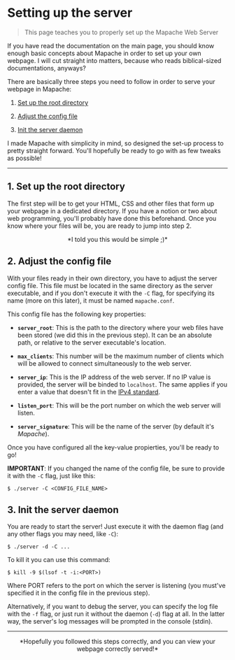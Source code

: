 # Setting up the server

> This page teaches you to properly set up the Mapache Web Server

If you have read the documentation on the main page, you should know enough basic concepts about Mapache in order to set up your own webpage. I will cut straight into matters, because who reads biblical-sized documentations, anyways?

There are basically three steps you need to follow in order to serve your webpage in Mapache:

1. [Set up the root directory](#1-set-up-the-root-directory)

2. [Adjust the config file](#2-adjust-the-config-file)

3. [Init the server daemon](#3-init-the-server-daemon)

I made Mapache with simplicity in mind, so designed the set-up process to pretty straight forward. You'll hopefully be ready to go with as few tweaks as possible!

***

## 1. Set up the root directory

The first step will be to get your HTML, CSS and other files that form up your webpage in a dedicated directory. If you have a notion or two about web programming, you'll probably have done this beforehand. Once you know where your files will be, you are ready to jump into step 2.

<center>*I told you this would be simple ;)*</center>

## 2. Adjust the config file

With your files ready in their own directory, you have to adjust the server config file. This file must be located in the same directory as the server executable, and if you don't execute it with the `-C` flag, for specifying its name (more on this later), it must be named `mapache.conf`.

This config file has the following key properties:

+ **`server_root`**: This is the path to the directory where your web files have been stored (we did this in the previous step). It can be an absolute path, or relative to the server executable's location.

+ **`max_clients`**: This number will be the maximum number of clients which will be allowed to connect simultaneously to the web server.

+ **`server_ip`**: This is the IP address of the web server. If no IP value is provided, the server will be binded to `localhost`. The same applies if you enter a value that doesn't fit in the [IPv4 standard](https://en.wikipedia.org/wiki/IPv4).

+ **`listen_port`**: This will be the port number on which the web server will listen.

+ **`server_signature`**: This will be the name of the server (by default it's *Mapache*).

Once you have configured all the key-value propierties, you'll be ready to go!

**IMPORTANT**: If you changed the name of the config file, be sure to provide it with the `-C` flag, just like this:

```
$ ./server -C <CONFIG_FILE_NAME>
```

## 3. Init the server daemon

You are ready to start the server! Just execute it with the daemon flag (and any other flags you may need, like `-C`):

```
$ ./server -d -C ...
```

To kill it you can use this command:

```
$ kill -9 $(lsof -t -i:<PORT>)
```

Where PORT refers to the port on which the server is listening (you must've specified it in the config file in the previous step).

Alternatively, if you want to debug the server, you can specify the log file with the `-f` flag, or just run it without the daemon (`-d`) flag at all. In the latter way, the server's log messages will be prompted in the console (stdin).

***

<center>*Hopefully you followed this steps correctly, and you can view your webpage correctly served!*</center>
